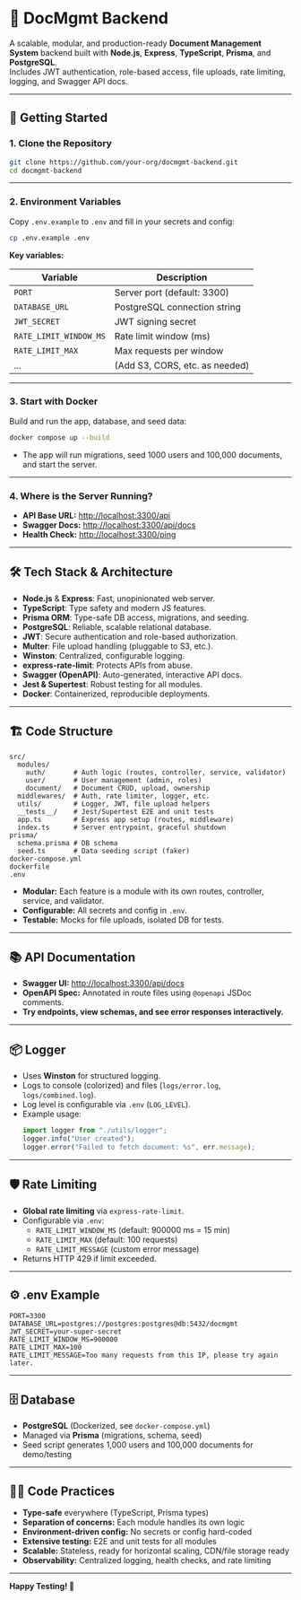 # 📄 DocMgmt Backend

A scalable, modular, and production-ready **Document Management System** backend built with **Node.js**, **Express**, **TypeScript**, **Prisma**, and **PostgreSQL**.  
Includes JWT authentication, role-based access, file uploads, rate limiting, logging, and Swagger API docs.

---

## 🚀 Getting Started

### 1. **Clone the Repository**

```sh
git clone https://github.com/your-org/docmgmt-backend.git
cd docmgmt-backend
```

---

### 2. **Environment Variables**

Copy `.env.example` to `.env` and fill in your secrets and config:

```sh
cp .env.example .env
```

**Key variables:**

| Variable                | Description                        |
|-------------------------|------------------------------------|
| `PORT`                  | Server port (default: 3300)        |
| `DATABASE_URL`          | PostgreSQL connection string       |
| `JWT_SECRET`            | JWT signing secret                 |
| `RATE_LIMIT_WINDOW_MS`  | Rate limit window (ms)             |
| `RATE_LIMIT_MAX`        | Max requests per window            |
| ...                     | (Add S3, CORS, etc. as needed)     |

---

### 3. **Start with Docker**

Build and run the app, database, and seed data:

```sh
docker compose up --build
```

- The app will run migrations, seed 1000 users and 100,000 documents, and start the server.

---

### 4. **Where is the Server Running?**

- **API Base URL:** [http://localhost:3300/api](http://localhost:3300/api)
- **Swagger Docs:** [http://localhost:3300/api/docs](http://localhost:3300/api/docs)
- **Health Check:** [http://localhost:3300/ping](http://localhost:3300/ping)

---

## 🛠️ Tech Stack & Architecture

- **Node.js** & **Express**: Fast, unopinionated web server.
- **TypeScript**: Type safety and modern JS features.
- **Prisma ORM**: Type-safe DB access, migrations, and seeding.
- **PostgreSQL**: Reliable, scalable relational database.
- **JWT**: Secure authentication and role-based authorization.
- **Multer**: File upload handling (pluggable to S3, etc.).
- **Winston**: Centralized, configurable logging.
- **express-rate-limit**: Protects APIs from abuse.
- **Swagger (OpenAPI)**: Auto-generated, interactive API docs.
- **Jest & Supertest**: Robust testing for all modules.
- **Docker**: Containerized, reproducible deployments.

---

## 🏗️ Code Structure

```
src/
  modules/
    auth/       # Auth logic (routes, controller, service, validator)
    user/       # User management (admin, roles)
    document/   # Document CRUD, upload, ownership
  middlewares/  # Auth, rate limiter, logger, etc.
  utils/        # Logger, JWT, file upload helpers
  __tests__/    # Jest/Supertest E2E and unit tests
  app.ts        # Express app setup (routes, middleware)
  index.ts      # Server entrypoint, graceful shutdown
prisma/
  schema.prisma # DB schema
  seed.ts       # Data seeding script (faker)
docker-compose.yml
dockerfile
.env
```

- **Modular:** Each feature is a module with its own routes, controller, service, and validator.
- **Configurable:** All secrets and config in `.env`.
- **Testable:** Mocks for file uploads, isolated DB for tests.

---

## 📚 API Documentation

- **Swagger UI:** [http://localhost:3300/api/docs](http://localhost:3300/api/docs)
- **OpenAPI Spec:** Annotated in route files using `@openapi` JSDoc comments.
- **Try endpoints, view schemas, and see error responses interactively.**

---

## 📦 Logger

- Uses **Winston** for structured logging.
- Logs to console (colorized) and files (`logs/error.log`, `logs/combined.log`).
- Log level is configurable via `.env` (`LOG_LEVEL`).
- Example usage:
  ```typescript
  import logger from "./utils/logger";
  logger.info("User created");
  logger.error("Failed to fetch document: %s", err.message);
  ```

---

## 🛡️ Rate Limiting

- **Global rate limiting** via `express-rate-limit`.
- Configurable via `.env`:
  - `RATE_LIMIT_WINDOW_MS` (default: 900000 ms = 15 min)
  - `RATE_LIMIT_MAX` (default: 100 requests)
  - `RATE_LIMIT_MESSAGE` (custom error message)
- Returns HTTP 429 if limit exceeded.

---

## ⚙️ .env Example

```
PORT=3300
DATABASE_URL=postgres://postgres:postgres@db:5432/docmgmt
JWT_SECRET=your-super-secret
RATE_LIMIT_WINDOW_MS=900000
RATE_LIMIT_MAX=100
RATE_LIMIT_MESSAGE=Too many requests from this IP, please try again later.
```

---

## 🗄️ Database

- **PostgreSQL** (Dockerized, see `docker-compose.yml`)
- Managed via **Prisma** (migrations, schema, seed)
- Seed script generates 1,000 users and 100,000 documents for demo/testing

---

## 🧑‍💻 Code Practices

- **Type-safe** everywhere (TypeScript, Prisma types)
- **Separation of concerns:** Each module handles its own logic
- **Environment-driven config:** No secrets or config hard-coded
- **Extensive testing:** E2E and unit tests for all modules
- **Scalable:** Stateless, ready for horizontal scaling, CDN/file storage ready
- **Observability:** Centralized logging, health checks, and rate limiting

---

**Happy Testing! 🚀**